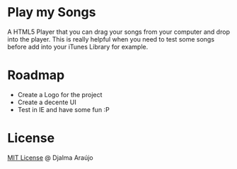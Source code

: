 # Play my Songs

A HTML5 Player that you can drag your songs from your computer and drop into the player. This is really helpful when you need to test some songs before add into your iTunes Library for example.

# Roadmap

* Create a Logo for the project
* Create a decente UI
* Test in IE and have some fun :P

# License
[MIT License](http://zenorocha.mit-license.org/) @ Djalma Araújo